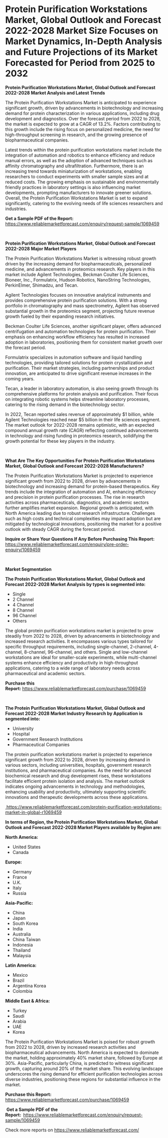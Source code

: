 <p><h1>Protein Purification Workstations Market, Global Outlook and Forecast 2022-2028 Market Size Focuses on Market Dynamics, In-Depth Analysis and Future Projections of its Market Forecasted for Period from 2025 to 2032</h1></p><p><strong>Protein Purification Workstations Market, Global Outlook and Forecast 2022-2028 Market Analysis and Latest Trends</strong></p>
<p><p>The Protein Purification Workstations Market is anticipated to experience significant growth, driven by advancements in biotechnology and increasing demand for protein characterization in various applications, including drug development and diagnostics. Over the forecast period from 2022 to 2028, the market is expected to grow at a CAGR of 13.2%. Factors contributing to this growth include the rising focus on personalized medicine, the need for high-throughput screening in research, and the growing presence of biopharmaceutical companies.</p><p>Latest trends within the protein purification workstations market include the integration of automation and robotics to enhance efficiency and reduce manual errors, as well as the adoption of advanced techniques such as affinity chromatography and ultrafiltration. Furthermore, there is an increasing trend towards miniaturization of workstations, enabling researchers to conduct experiments with smaller sample sizes and at reduced costs. The growing emphasis on sustainable and environmentally friendly practices in laboratory settings is also influencing market developments, prompting manufacturers to innovate greener solutions. Overall, the Protein Purification Workstations Market is set to expand significantly, catering to the evolving needs of life sciences researchers and industries.</p></p>
<p><strong>Get a Sample PDF of the Report:&nbsp;</strong> <a href="https://www.reliablemarketforecast.com/enquiry/request-sample/1069459?utm_campaign=3499&utm_medium=2&utm_source=Github&utm_content=ia&utm_term=21032025&utm_id=protein-purification-workstations-market-global-outlook-and-forecast-2022-2028">https://www.reliablemarketforecast.com/enquiry/request-sample/1069459</a></p>
<p>&nbsp;</p>
<p><strong>Protein Purification Workstations Market, Global Outlook and Forecast 2022-2028 Major Market Players</strong></p>
<p><p>The Protein Purification Workstations Market is witnessing robust growth driven by the increasing demand for biopharmaceuticals, personalized medicine, and advancements in proteomics research. Key players in this market include Agilent Technologies, Beckman Coulter Life Sciences, Bioneer, Inc., Formulatrix, Hudson Robotics, NanoString Technologies, PerkinElmer, Shimadzu, and Tecan.</p><p>Agilent Technologies focuses on innovative analytical instruments and provides comprehensive protein purification solutions. With a strong portfolio in chromatography and mass spectrometry, Agilent has observed substantial growth in the proteomics segment, projecting future revenue growth fueled by their expanding research initiatives.</p><p>Beckman Coulter Life Sciences, another significant player, offers advanced centrifugation and automation technologies for protein purification. Their emphasis on enhancing workflow efficiency has resulted in increased adoption in laboratories, positioning them for consistent market growth over the forecast period.</p><p>Formulatrix specializes in automation software and liquid handling technologies, providing tailored solutions for protein crystallization and purification. Their market strategies, including partnerships and product innovation, are anticipated to drive significant revenue increases in the coming years.</p><p>Tecan, a leader in laboratory automation, is also seeing growth through its comprehensive platforms for protein analysis and purification. Their focus on integrating robotic systems helps streamline laboratory processes, catering to the rising demand in the biotechnology sector.</p><p>In 2022, Tecan reported sales revenue of approximately $1 billion, while Agilent Technologies reached near $5 billion in their life sciences segment. The market outlook for 2022-2028 remains optimistic, with an expected compound annual growth rate (CAGR) reflecting continued advancements in technology and rising funding in proteomics research, solidifying the growth potential for these key players in the industry.</p></p>
<p>&nbsp;</p>
<p><strong>What Are The Key Opportunities For Protein Purification Workstations Market, Global Outlook and Forecast 2022-2028 Manufacturers?</strong></p>
<p><p>The Protein Purification Workstations Market is projected to experience significant growth from 2022 to 2028, driven by advancements in biotechnology and increasing demand for protein-based therapeutics. Key trends include the integration of automation and AI, enhancing efficiency and precision in protein purification processes. The rise in research activities across pharmaceuticals, diagnostics, and academic sectors further amplifies market expansion. Regional growth is anticipated, with North America leading due to robust research infrastructure. Challenges such as high costs and technical complexities may impact adoption but are mitigated by technological innovations, positioning the market for a positive outlook with steady CAGR during the forecast period.</p></p>
<p><strong>Inquire or Share Your Questions If Any Before Purchasing This Report:</strong> <a href="https://www.reliablemarketforecast.com/enquiry/pre-order-enquiry/1069459?utm_campaign=3499&utm_medium=2&utm_source=Github&utm_content=ia&utm_term=21032025&utm_id=protein-purification-workstations-market-global-outlook-and-forecast-2022-2028">https://www.reliablemarketforecast.com/enquiry/pre-order-enquiry/1069459</a></p>
<p>&nbsp;</p>
<p><strong>Market Segmentation</strong></p>
<p><strong>The Protein Purification Workstations Market, Global Outlook and Forecast 2022-2028 Market Analysis by types is segmented into:</strong></p>
<p><ul><li>Single</li><li>2 Channel</li><li>4 Channel</li><li>8 Channel</li><li>96 Channel</li><li>Others</li></ul></p>
<p><p>The global protein purification workstations market is projected to grow steadily from 2022 to 2028, driven by advancements in biotechnology and increased research activities. It encompasses various types tailored for specific throughput requirements, including single-channel, 2-channel, 4-channel, 8-channel, 96-channel, and others. Single and low-channel workstations are ideal for smaller-scale experiments, while multi-channel systems enhance efficiency and productivity in high-throughput applications, catering to a wide range of laboratory needs across pharmaceutical and academic sectors.</p></p>
<p><strong>Purchase this Report:&nbsp;</strong><a href="https://www.reliablemarketforecast.com/purchase/1069459?utm_campaign=3499&utm_medium=2&utm_source=Github&utm_content=ia&utm_term=21032025&utm_id=protein-purification-workstations-market-global-outlook-and-forecast-2022-2028">https://www.reliablemarketforecast.com/purchase/1069459</a></p>
<p>&nbsp;</p>
<p><strong>The Protein Purification Workstations Market, Global Outlook and Forecast 2022-2028 Market Industry Research by Application is segmented into:</strong></p>
<p><ul><li>University</li><li>Hospital</li><li>Government Research Institutions</li><li>Pharmaceutical Companies</li></ul></p>
<p><p>The protein purification workstations market is projected to experience significant growth from 2022 to 2028, driven by increasing demand in various sectors, including universities, hospitals, government research institutions, and pharmaceutical companies. As the need for advanced biochemical research and drug development rises, these workstations facilitate efficient protein isolation and analysis. The market outlook indicates ongoing advancements in technology and methodologies, enhancing usability and productivity, ultimately supporting scientific innovations and therapeutic developments across these applications.</p></p>
<p><a href="https://www.reliablemarketforecast.com/protein-purification-workstations-market-in-global-r1069459?utm_campaign=3499&utm_medium=2&utm_source=Github&utm_content=ia&utm_term=21032025&utm_id=protein-purification-workstations-market-global-outlook-and-forecast-2022-2028">&nbsp;https://www.reliablemarketforecast.com/protein-purification-workstations-market-in-global-r1069459</a></p>
<p><strong>In terms of Region, the Protein Purification Workstations Market, Global Outlook and Forecast 2022-2028 Market Players available by Region are:</strong></p>
<p>
    <p> <strong> North America: </strong>
        <ul>
            <li>United States</li>
            <li>Canada</li>
        </ul>
        </p> 
    <p> <strong> Europe: </strong>
        <ul>
            <li>Germany</li>
            <li>France</li>
            <li>U.K.</li>
            <li>Italy</li>
            <li>Russia</li>
        </ul>
        </p> 
    <p> <strong> Asia-Pacific: </strong>
        <ul>
            <li>China</li>
            <li>Japan</li>
            <li>South Korea</li>
            <li>India</li>
            <li>Australia</li>
            <li>China Taiwan</li>
            <li>Indonesia</li>
            <li>Thailand</li>
            <li>Malaysia</li>
        </ul>
        </p> 
    <p> <strong> Latin America: </strong>
        <ul>
            <li>Mexico</li>
            <li>Brazil</li>
            <li>Argentina Korea</li>
            <li>Colombia</li>
        </ul>
        </p> 
    <p> <strong> Middle East & Africa: </strong>
        <ul>
            <li>Turkey</li>
            <li>Saudi</li>
            <li>Arabia</li>
            <li>UAE</li>
            <li>Korea</li>
        </ul>
    </p>
    </p>
<p><p>The Protein Purification Workstations Market is poised for robust growth from 2022 to 2028, driven by increased research activities and biopharmaceutical advancements. North America is expected to dominate the market, holding approximately 40% market share, followed by Europe at 30%. Asia-Pacific, particularly China, is predicted to witness significant growth, capturing around 20% of the market share. This evolving landscape underscores the rising demand for efficient purification technologies across diverse industries, positioning these regions for substantial influence in the market.</p></p>
<p><strong>Purchase this Report: </strong><a href="https://www.reliablemarketforecast.com/purchase/1069459?utm_campaign=3499&utm_medium=2&utm_source=Github&utm_content=ia&utm_term=21032025&utm_id=protein-purification-workstations-market-global-outlook-and-forecast-2022-2028">https://www.reliablemarketforecast.com/purchase/1069459</a></p>
<p>&nbsp;<strong>Get a Sample PDF of the Report:&nbsp;&nbsp;</strong><a href="https://www.reliablemarketforecast.com/enquiry/request-sample/1069459?utm_campaign=3499&utm_medium=2&utm_source=Github&utm_content=ia&utm_term=21032025&utm_id=protein-purification-workstations-market-global-outlook-and-forecast-2022-2028">https://www.reliablemarketforecast.com/enquiry/request-sample/1069459</a></p>
<p><strong></strong></p>
<p>Check more reports on <a href="https://www.reliablemarketforecast.com/?utm_campaign=3499&utm_medium=2&utm_source=Github&utm_content=ia&utm_term=21032025&utm_id=protein-purification-workstations-market-global-outlook-and-forecast-2022-2028">https://www.reliablemarketforecast.com/</a></p>